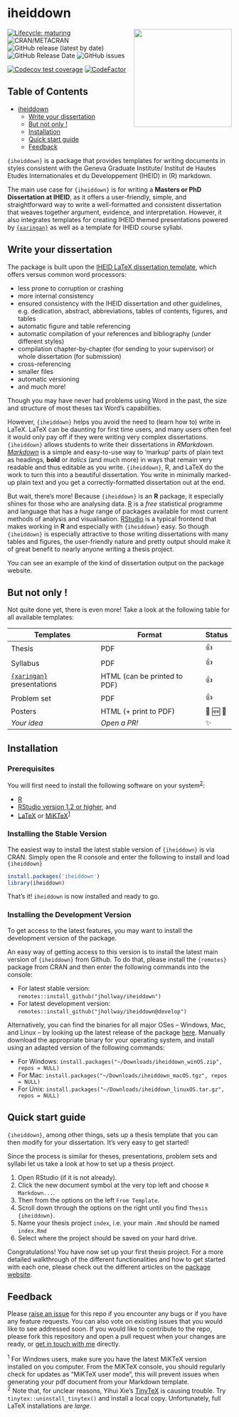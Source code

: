 
# iheiddown

<img src="man/figures/iheiddown.png" align="right" width="220"/>

<!-- badges: start -->

[![Lifecycle:
maturing](https://img.shields.io/badge/lifecycle-maturing-blue.svg)](https://lifecycle.r-lib.org/articles/stages.html#maturing)
![CRAN/METACRAN](https://img.shields.io/cran/v/iheiddown) ![GitHub
release (latest by
date)](https://img.shields.io/github/v/release/jhollway/iheiddown)
![GitHub Release
Date](https://img.shields.io/github/release-date/jhollway/iheiddown)
![GitHub
issues](https://img.shields.io/github/issues-raw/jhollway/iheiddown)
<!-- [![HitCount](http://hits.dwyl.com/jhollway/iheiddown.svg)](http://hits.dwyl.com/jhollway/iheiddown) -->
[![Codecov test
coverage](https://codecov.io/gh/jhollway/iheiddown/branch/main/graph/badge.svg)](https://app.codecov.io/gh/jhollway/iheiddown?branch=main)
[![CodeFactor](https://www.codefactor.io/repository/github/jhollway/iheiddown/badge/main)](https://www.codefactor.io/repository/github/jhollway/iheiddown/overview/main)
<!-- ![GitHub All Releases](https://img.shields.io/github/downloads/jhollway/iheiddown/total) -->
<!-- badges: end -->

## Table of Contents

-   [iheiddown](#iheiddown)
    -   [Write your dissertation](#write-your-dissertation)
    -   [But not only !](#but-not-only-!)
    -   [Installation](#installation)
    -   [Quick start guide](#quick-start-guide)
    -   [Feedback](#feedback)

`{iheiddown}` is a package that provides templates for writing documents
in styles consistent with the Geneva Graduate Institute/ Institut de
Hautes Etudes Internationales et du Developpement (IHEID) in (R)
markdown.

The main use case for `{iheiddown}` is for writing a **Masters or PhD
Dissertation at IHEID**, as it offers a user-friendly, simple, and
straightforward way to write a well-formatted and consistent
dissertation that weaves together argument, evidence, and
interpretation. However, it also integrates templates for creating IHEID
themed presentations powered by
[`{xaringan}`](https://github.com/yihui/xaringan) as well as a template
for IHEID course syllabi.

## Write your dissertation

The package is built upon the [IHEID LaTeX dissertation
template](https://github.com/jhollway/iheidmytex), which offers versus
common word processors:

-   less prone to corruption or crashing
-   more internal consistency
-   ensured consistency with the IHEID dissertation and other
    guidelines, e.g. dedication, abstract, abbreviations, tables of
    contents, figures, and tables
-   automatic figure and table referencing
-   automatic compilation of your references and bibliography (under
    different styles)
-   compilation chapter-by-chapter (for sending to your supervisor) or
    whole dissertation (for submission)
-   cross-referencing
-   smaller files
-   automatic versioning
-   and much more!

Though you may have never had problems using Word in the past, the size
and structure of most theses tax Word’s capabilities.

However, `{iheiddown}` helps you avoid the need to (learn how to) write
in LaTeX. LaTeX can be daunting for first time users, and many users
often feel it would only pay off if they were writing very complex
dissertations. `{iheiddown}` allows students to write their
dissertations in *RMarkdown*.
[*Markdown*](https://www.markdownguide.org) is a simple and easy-to-use
way to ‘markup’ parts of plain text as headings, **bold** or *italics*
(and much more) in ways that remain very readable and thus editable as
you write. `{iheiddown}`, R, and LaTeX do the work to turn this into a
beautiful dissertation. You write in minimally marked-up plain text and
you get a correctly-formatted dissertation out at the end.

But wait, there’s more! Because `{iheiddown}` is an **R** package, it
especially shines for those who are analysing data.
[R](https://www.r-project.org) is a *free* statistical programme and
language that has a *huge* range of packages available for most current
methods of analysis and visualisation. [RStudio](https://posit.co/) is a
typical frontend that makes working in **R** and especially with
`{iheiddown}` easy. So though `{iheiddown}` is especially attractive to
those writing dissertations with many tables and figures, the
user-friendly nature and pretty output should make it of great benefit
to nearly anyone writing a thesis project.

You can see an example of the kind of dissertation output on the package
website.

## But not only !

Not quite done yet, there is even more! Take a look at the following
table for all available templates:

| Templates                                                       | Format                       | Status                |
|-----------------------------------------------------------------|------------------------------|-----------------------|
| Thesis                                                          | PDF                          | :thumbsup:            |
| Syllabus                                                        | PDF                          | :thumbsup:            |
| [`{xaringan}`](https://github.com/yihui/xaringan) presentations | HTML (can be printed to PDF) | :thumbsup:            |
| Problem set                                                     | PDF                          | :thumbsup:            |
| Posters                                                         | HTML (+ print to PDF)        | :star2: :new: :star2: |
| *Your idea*                                                     | *Open a PR!*                 | :sparkles:            |

## Installation

### Prerequisites

You will first need to install the following software on your
system<sup>[2](#myfootnote2)</sup>:

-   [R](https://cran.r-project.org)
-   [RStudio version 1.2 or
    higher](https://posit.co/download/rstudio-desktop/#download), and
-   [LaTeX](https://www.latex-project.org/get/) or
    [MiKTeX](https://miktex.org/howto/install-miktex/)<sup>[1](#myfootnote1)</sup>

### Installing the Stable Version

The easiest way to install the latest stable version of `{iheiddown}` is
via CRAN. Simply open the R console and enter the following to install
and load `{iheiddown}`

``` r
install.packages('iheiddown')
library(iheiddown)
```

That’s it! `iheiddown` is now installed and ready to go.

### Installing the Development Version

To get access to the latest features, you may want to install the
development version of the package.

An easy way of getting access to this version is to install the latest
main version of `{iheiddown}` from Github. To do that, please install
the `{remotes}` package from CRAN and then enter the following commands
into the console:

-   For latest stable version:
    `remotes::install_github("jhollway/iheiddown")`
-   For latest development version:
    `remotes::install_github("jhollway/iheiddown@develop")`

Alternatively, you can find the binaries for all major OSes – Windows,
Mac, and Linux – by looking up the latest release of the package
[here](https://github.com/jhollway/iheiddown/releases/latest). Manually
download the appropriate binary for your operating system, and install
using an adapted version of the following commands:

-   For Windows:
    `install.packages("~/Downloads/iheiddown_winOS.zip", repos = NULL)`
-   For Mac:
    `install.packages("~/Downloads/iheiddown_macOS.tgz", repos = NULL)`
-   For Unix:
    `install.packages("~/Downloads/iheiddown_linuxOS.tar.gz", repos = NULL)`

## Quick start guide

`{iheiddown}`, among other things, sets up a thesis template that you
can then modify for your dissertation. It’s very easy to get started!

Since the process is similar for theses, presentations, problem sets and
syllabi let us take a look at how to set up a thesis project.

1.  Open RStudio (if it is not already).
2.  Click the new document symbol at the very top left and choose
    `R Markdown...`.
3.  Then from the options on the left `From Template`.
4.  Scroll down through the options on the right until you find
    `Thesis   {iheiddown}`.
5.  Name your thesis project `index`, i.e. your main `.Rmd` should be
    named `index.Rmd`
6.  Select where the project should be saved on your hard drive.

Congratulations! You have now set up your first thesis project. For a
more detailed walkthrough of the different functionalities and how to
get started with each one, please check out the different articles on
the [package website](https://jhollway.github.io/iheiddown/).

## Feedback

Please [raise an issue](https://github.com/jhollway/iheiddown/issues)
for this repo if you encounter any bugs or if you have any feature
requests. You can also vote on existing issues that you would like to
see addressed soon. If you would like to contribute to the repo, please
fork this repository and open a pull request when your changes are
ready, or [get in touch with me](https://jameshollway.com) directly.

<sup><a name="myfootnote1">1</a></sup> For Windows users, make sure you
have the latest MiKTeX version installed on you computer. From the
MiKTeX console, you should regularly check for updates as “MiKTeX user
mode”, this will prevent issues when generating your pdf document from
your Markdown template.  
<sup><a name="myfootnote2">2</a></sup> Note that, for unclear reasons,
Yihui Xie’s [TinyTeX](https://yihui.org/tinytex/) is causing trouble.
Try `tinytex::uninstall_tinytex()` and install a local copy.
Unfortunately, full LaTeX installations are *large*.
